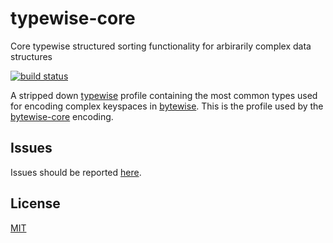 typewise-core
=============

Core typewise structured sorting functionality for arbirarily complex data structures

[![build status](https://travis-ci.org/deanlandolt/typewise-core.svg?branch=master)](https://travis-ci.org/deanlandolt/typewise-core)

A stripped down [typewise](https://github.com/deanlandolt/typewise) profile containing the most common types used for encoding complex keyspaces in [bytewise](https://github.com/deanlandolt/bytewise). This is the profile used by the [bytewise-core](https://github.com/deanlandolt/bytewise-core) encoding.


## Issues

Issues should be reported [here](https://github.com/deanlandolt/bytewise/issues).


## License

[MIT](http://deanlandolt.mit-license.org/)
